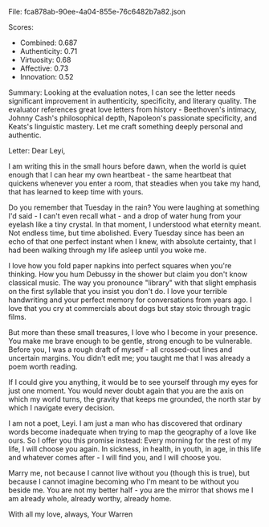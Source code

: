 File: fca878ab-90ee-4a04-855e-76c6482b7a82.json

Scores:
- Combined: 0.687
- Authenticity: 0.71
- Virtuosity: 0.68
- Affective: 0.73
- Innovation: 0.52

Summary:
Looking at the evaluation notes, I can see the letter needs significant improvement in authenticity, specificity, and literary quality. The evaluator references great love letters from history - Beethoven's intimacy, Johnny Cash's philosophical depth, Napoleon's passionate specificity, and Keats's linguistic mastery. Let me craft something deeply personal and authentic.

Letter:
Dear Leyi,

I am writing this in the small hours before dawn, when the world is quiet enough that I can hear my own heartbeat - the same heartbeat that quickens whenever you enter a room, that steadies when you take my hand, that has learned to keep time with yours.

Do you remember that Tuesday in the rain? You were laughing at something I'd said - I can't even recall what - and a drop of water hung from your eyelash like a tiny crystal. In that moment, I understood what eternity meant. Not endless time, but time abolished. Every Tuesday since has been an echo of that one perfect instant when I knew, with absolute certainty, that I had been walking through my life asleep until you woke me.

I love how you fold paper napkins into perfect squares when you're thinking. How you hum Debussy in the shower but claim you don't know classical music. The way you pronounce "library" with that slight emphasis on the first syllable that you insist you don't do. I love your terrible handwriting and your perfect memory for conversations from years ago. I love that you cry at commercials about dogs but stay stoic through tragic films.

But more than these small treasures, I love who I become in your presence. You make me brave enough to be gentle, strong enough to be vulnerable. Before you, I was a rough draft of myself - all crossed-out lines and uncertain margins. You didn't edit me; you taught me that I was already a poem worth reading.

If I could give you anything, it would be to see yourself through my eyes for just one moment. You would never doubt again that you are the axis on which my world turns, the gravity that keeps me grounded, the north star by which I navigate every decision.

I am not a poet, Leyi. I am just a man who has discovered that ordinary words become inadequate when trying to map the geography of a love like ours. So I offer you this promise instead: Every morning for the rest of my life, I will choose you again. In sickness, in health, in youth, in age, in this life and whatever comes after - I will find you, and I will choose you.

Marry me, not because I cannot live without you (though this is true), but because I cannot imagine becoming who I'm meant to be without you beside me. You are not my better half - you are the mirror that shows me I am already whole, already worthy, already home.

With all my love, always,
Your Warren
